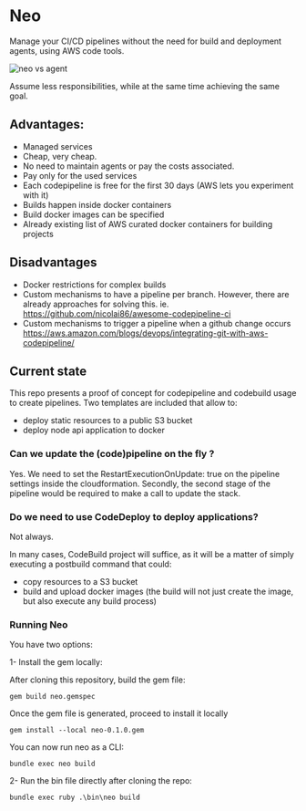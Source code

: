 # Neo

Manage your CI/CD pipelines without the need for build and deployment agents, using AWS code tools.

![neo vs agent](https://github.com/electronicbits/neo/blob/master/neo.gif "neo vs agent")

Assume less responsibilities, while at the same time achieving the same goal.

## Advantages:

- Managed services
- Cheap, very cheap.
- No need to maintain agents or pay the costs associated.
- Pay only for the used services
- Each codepipeline is free for the first 30 days (AWS lets you experiment with it)
- Builds happen inside docker containers
- Build docker images can be specified
- Already existing list of AWS curated docker containers for building projects

## Disadvantages

- Docker restrictions for complex builds
- Custom mechanisms to have a pipeline per branch.
However, there are already approaches for solving this.
ie. https://github.com/nicolai86/awesome-codepipeline-ci
- Custom mechanisms to trigger a pipeline when a github change occurs
https://aws.amazon.com/blogs/devops/integrating-git-with-aws-codepipeline/

## Current state

This repo presents a proof of concept for codepipeline and codebuild usage to create pipelines.
Two templates are included that allow to: 
- deploy static resources to a public S3 bucket
- deploy node api application to docker

### Can we update the (code)pipeline on the fly ?

Yes. We need to set the RestartExecutionOnUpdate: true on the pipeline settings inside the cloudformation.
Secondly, the second stage of the pipeline would be required to make a call to update the stack.

### Do we need to use CodeDeploy to deploy applications?

Not always. 

In many cases, CodeBuild project will suffice, as it will be a matter of simply executing a postbuild command that could:

- copy resources to a S3 bucket
- build and upload docker images (the build will not just create the image, but also execute any build process)


### Running Neo

You have two options:

1- Install the gem locally:

After cloning this repository, build the gem file:

`gem build neo.gemspec`

Once the gem file is generated, proceed to install it locally

`gem install --local neo-0.1.0.gem`

You can now run neo as a CLI:

`bundle exec neo build`

2- Run the bin file directly after cloning the repo:

`bundle exec ruby .\bin\neo build`

